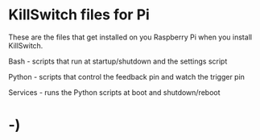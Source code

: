 # KillSwitch files for Pi

These are the files that get installed on you Raspberry Pi when you install
KillSwitch.

Bash - scripts that run at startup/shutdown and the settings script

Python - scripts that control the feedback pin and watch the trigger pin

Services - runs the Python scripts at boot and shutdown/reboot


# -)
